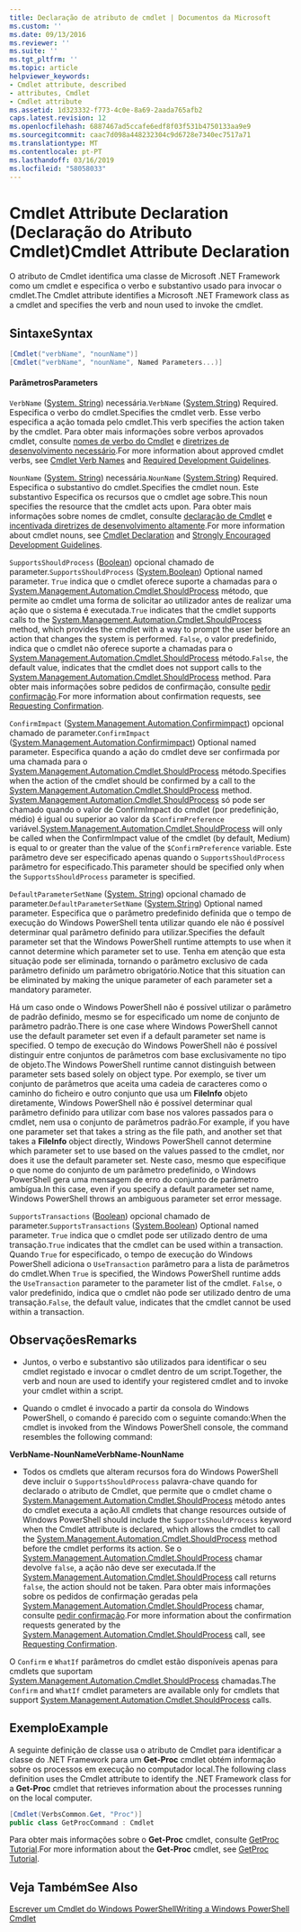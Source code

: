 ```yaml
---
title: Declaração de atributo de cmdlet | Documentos da Microsoft
ms.custom: ''
ms.date: 09/13/2016
ms.reviewer: ''
ms.suite: ''
ms.tgt_pltfrm: ''
ms.topic: article
helpviewer_keywords:
- Cmdlet attribute, described
- attributes, Cmdlet
- Cmdlet attribute
ms.assetid: 1d323332-f773-4c0e-8a69-2aada765afb2
caps.latest.revision: 12
ms.openlocfilehash: 6887467ad5ccafe6edf8f03f531b4750133aa9e9
ms.sourcegitcommit: caac7d098a448232304c9d6728e7340ec7517a71
ms.translationtype: MT
ms.contentlocale: pt-PT
ms.lasthandoff: 03/16/2019
ms.locfileid: "58058033"
---
```

# <a name="cmdlet-attribute-declaration"></a><span data-ttu-id="d5110-102">Cmdlet Attribute Declaration (Declaração do Atributo Cmdlet)</span><span class="sxs-lookup"><span data-stu-id="d5110-102">Cmdlet Attribute Declaration</span></span>

<span data-ttu-id="d5110-103">O atributo de Cmdlet identifica uma classe de Microsoft .NET Framework como um cmdlet e especifica o verbo e substantivo usado para invocar o cmdlet.</span><span class="sxs-lookup"><span data-stu-id="d5110-103">The Cmdlet attribute identifies a Microsoft .NET Framework class as a cmdlet and specifies the verb and noun used to invoke the cmdlet.</span></span>

## <a name="syntax"></a><span data-ttu-id="d5110-104">Sintaxe</span><span class="sxs-lookup"><span data-stu-id="d5110-104">Syntax</span></span>

```csharp
[Cmdlet("verbName", "nounName")]
[Cmdlet("verbName", "nounName", Named Parameters...)]
```

#### <a name="parameters"></a><span data-ttu-id="d5110-105">Parâmetros</span><span class="sxs-lookup"><span data-stu-id="d5110-105">Parameters</span></span>

<span data-ttu-id="d5110-106">`VerbName` ([System. String](/dotnet/api/System.String)) necessária.</span><span class="sxs-lookup"><span data-stu-id="d5110-106">`VerbName` ([System.String](/dotnet/api/System.String)) Required.</span></span> <span data-ttu-id="d5110-107">Especifica o verbo do cmdlet.</span><span class="sxs-lookup"><span data-stu-id="d5110-107">Specifies the cmdlet verb.</span></span> <span data-ttu-id="d5110-108">Esse verbo especifica a ação tomada pelo cmdlet.</span><span class="sxs-lookup"><span data-stu-id="d5110-108">This verb specifies the action taken by the cmdlet.</span></span> <span data-ttu-id="d5110-109">Para obter mais informações sobre verbos aprovados cmdlet, consulte [nomes de verbo do Cmdlet](./approved-verbs-for-windows-powershell-commands.md) e [diretrizes de desenvolvimento necessário](./required-development-guidelines.md).</span><span class="sxs-lookup"><span data-stu-id="d5110-109">For more information about approved cmdlet verbs, see [Cmdlet Verb Names](./approved-verbs-for-windows-powershell-commands.md) and [Required Development Guidelines](./required-development-guidelines.md).</span></span>

<span data-ttu-id="d5110-110">`NounName` ([System. String](/dotnet/api/System.String)) necessária.</span><span class="sxs-lookup"><span data-stu-id="d5110-110">`NounName` ([System.String](/dotnet/api/System.String)) Required.</span></span> <span data-ttu-id="d5110-111">Especifica o substantivo do cmdlet.</span><span class="sxs-lookup"><span data-stu-id="d5110-111">Specifies the cmdlet noun.</span></span> <span data-ttu-id="d5110-112">Este substantivo Especifica os recursos que o cmdlet age sobre.</span><span class="sxs-lookup"><span data-stu-id="d5110-112">This noun specifies the resource that the cmdlet acts upon.</span></span> <span data-ttu-id="d5110-113">Para obter mais informações sobre nomes de cmdlet, consulte [declaração de Cmdlet](./cmdlet-class-declaration.md) e [incentivada diretrizes de desenvolvimento altamente](./strongly-encouraged-development-guidelines.md).</span><span class="sxs-lookup"><span data-stu-id="d5110-113">For more information about cmdlet nouns, see [Cmdlet Declaration](./cmdlet-class-declaration.md) and [Strongly Encouraged Development Guidelines](./strongly-encouraged-development-guidelines.md).</span></span>

<span data-ttu-id="d5110-114">`SupportsShouldProcess` ([Boolean](/dotnet/api/System.Boolean)) opcional chamado de parameter.</span><span class="sxs-lookup"><span data-stu-id="d5110-114">`SupportsShouldProcess` ([System.Boolean](/dotnet/api/System.Boolean)) Optional named parameter.</span></span> <span data-ttu-id="d5110-115">`True` indica que o cmdlet oferece suporte a chamadas para o [System.Management.Automation.Cmdlet.ShouldProcess](/dotnet/api/System.Management.Automation.Cmdlet.ShouldProcess) método, que permite ao cmdlet uma forma de solicitar ao utilizador antes de realizar uma ação que o sistema é executada.</span><span class="sxs-lookup"><span data-stu-id="d5110-115">`True` indicates that the cmdlet supports calls to the [System.Management.Automation.Cmdlet.ShouldProcess](/dotnet/api/System.Management.Automation.Cmdlet.ShouldProcess) method, which provides the cmdlet with a way to prompt the user before an action that changes the system is performed.</span></span> <span data-ttu-id="d5110-116">`False`, o valor predefinido, indica que o cmdlet não oferece suporte a chamadas para o [System.Management.Automation.Cmdlet.ShouldProcess](/dotnet/api/System.Management.Automation.Cmdlet.ShouldProcess) método.</span><span class="sxs-lookup"><span data-stu-id="d5110-116">`False`, the default value, indicates that the cmdlet does not support calls to the [System.Management.Automation.Cmdlet.ShouldProcess](/dotnet/api/System.Management.Automation.Cmdlet.ShouldProcess) method.</span></span> <span data-ttu-id="d5110-117">Para obter mais informações sobre pedidos de confirmação, consulte [pedir confirmação](./requesting-confirmation-from-cmdlets.md).</span><span class="sxs-lookup"><span data-stu-id="d5110-117">For more information about confirmation requests, see [Requesting Confirmation](./requesting-confirmation-from-cmdlets.md).</span></span>

<span data-ttu-id="d5110-118">`ConfirmImpact` ([System.Management.Automation.Confirmimpact](/dotnet/api/System.Management.Automation.ConfirmImpact)) opcional chamado de parameter.</span><span class="sxs-lookup"><span data-stu-id="d5110-118">`ConfirmImpact` ([System.Management.Automation.Confirmimpact](/dotnet/api/System.Management.Automation.ConfirmImpact)) Optional named parameter.</span></span> <span data-ttu-id="d5110-119">Especifica quando a ação do cmdlet deve ser confirmada por uma chamada para o [System.Management.Automation.Cmdlet.ShouldProcess](/dotnet/api/System.Management.Automation.Cmdlet.ShouldProcess) método.</span><span class="sxs-lookup"><span data-stu-id="d5110-119">Specifies when the action of the cmdlet should be confirmed by a call to the [System.Management.Automation.Cmdlet.ShouldProcess](/dotnet/api/System.Management.Automation.Cmdlet.ShouldProcess) method.</span></span> <span data-ttu-id="d5110-120">[System.Management.Automation.Cmdlet.ShouldProcess](/dotnet/api/System.Management.Automation.Cmdlet.ShouldProcess) só pode ser chamado quando o valor de ConfirmImpact do cmdlet (por predefinição, médio) é igual ou superior ao valor da `$ConfirmPreference` variável.</span><span class="sxs-lookup"><span data-stu-id="d5110-120">[System.Management.Automation.Cmdlet.ShouldProcess](/dotnet/api/System.Management.Automation.Cmdlet.ShouldProcess) will only be called when the ConfirmImpact value of the cmdlet (by default, Medium) is equal to or greater than the value of the `$ConfirmPreference` variable.</span></span> <span data-ttu-id="d5110-121">Este parâmetro deve ser especificado apenas quando o `SupportsShouldProcess` parâmetro for especificado.</span><span class="sxs-lookup"><span data-stu-id="d5110-121">This parameter should be specified only when the `SupportsShouldProcess` parameter is specified.</span></span>

<span data-ttu-id="d5110-122">`DefaultParameterSetName` ([System. String](/dotnet/api/System.String)) opcional chamado de parameter.</span><span class="sxs-lookup"><span data-stu-id="d5110-122">`DefaultParameterSetName` ([System.String](/dotnet/api/System.String)) Optional named parameter.</span></span> <span data-ttu-id="d5110-123">Especifica que o parâmetro predefinido definida que o tempo de execução do Windows PowerShell tenta utilizar quando ele não é possível determinar qual parâmetro definido para utilizar.</span><span class="sxs-lookup"><span data-stu-id="d5110-123">Specifies the default parameter set that the Windows PowerShell runtime attempts to use when it cannot determine which parameter set to use.</span></span> <span data-ttu-id="d5110-124">Tenha em atenção que esta situação pode ser eliminada, tornando o parâmetro exclusivo de cada parâmetro definido um parâmetro obrigatório.</span><span class="sxs-lookup"><span data-stu-id="d5110-124">Notice that this situation can be eliminated by making the unique parameter of each parameter set a mandatory parameter.</span></span>

<span data-ttu-id="d5110-125">Há um caso onde o Windows PowerShell não é possível utilizar o parâmetro de padrão definido, mesmo se for especificado um nome de conjunto de parâmetro padrão.</span><span class="sxs-lookup"><span data-stu-id="d5110-125">There is one case where Windows PowerShell cannot use the default parameter set even if a default parameter set name is specified.</span></span> <span data-ttu-id="d5110-126">O tempo de execução do Windows PowerShell não é possível distinguir entre conjuntos de parâmetros com base exclusivamente no tipo de objeto.</span><span class="sxs-lookup"><span data-stu-id="d5110-126">The Windows PowerShell runtime cannot distinguish between parameter sets based solely on object type.</span></span> <span data-ttu-id="d5110-127">Por exemplo, se tiver um conjunto de parâmetros que aceita uma cadeia de caracteres como o caminho do ficheiro e outro conjunto que usa um **FileInfo** objeto diretamente, Windows PowerShell não é possível determinar qual parâmetro definido para utilizar com base nos valores passados para o cmdlet, nem usa o conjunto de parâmetros padrão.</span><span class="sxs-lookup"><span data-stu-id="d5110-127">For example, if you have one parameter set that takes a string as the file path, and another set that takes a **FileInfo** object directly, Windows PowerShell cannot determine which parameter set to use based on the values passed to the cmdlet, nor does it use the default parameter set.</span></span> <span data-ttu-id="d5110-128">Neste caso, mesmo que especifique o que nome do conjunto de um parâmetro predefinido, o Windows PowerShell gera uma mensagem de erro do conjunto de parâmetro ambígua.</span><span class="sxs-lookup"><span data-stu-id="d5110-128">In this case, even if you specify a default parameter set name, Windows PowerShell throws an ambiguous parameter set error message.</span></span>

<span data-ttu-id="d5110-129">`SupportsTransactions` ([Boolean](/dotnet/api/System.Boolean)) opcional chamado de parameter.</span><span class="sxs-lookup"><span data-stu-id="d5110-129">`SupportsTransactions` ([System.Boolean](/dotnet/api/System.Boolean)) Optional named parameter.</span></span> <span data-ttu-id="d5110-130">`True` indica que o cmdlet pode ser utilizado dentro de uma transação.</span><span class="sxs-lookup"><span data-stu-id="d5110-130">`True` indicates that the cmdlet can be used within a transaction.</span></span> <span data-ttu-id="d5110-131">Quando `True` for especificado, o tempo de execução do Windows PowerShell adiciona o `UseTransaction` parâmetro para a lista de parâmetros do cmdlet.</span><span class="sxs-lookup"><span data-stu-id="d5110-131">When `True` is specified, the Windows PowerShell runtime adds the `UseTransaction` parameter to the parameter list of the cmdlet.</span></span> <span data-ttu-id="d5110-132">`False`, o valor predefinido, indica que o cmdlet não pode ser utilizado dentro de uma transação.</span><span class="sxs-lookup"><span data-stu-id="d5110-132">`False`, the default value, indicates that the cmdlet cannot be used within a transaction.</span></span>

## <a name="remarks"></a><span data-ttu-id="d5110-133">Observações</span><span class="sxs-lookup"><span data-stu-id="d5110-133">Remarks</span></span>

- <span data-ttu-id="d5110-134">Juntos, o verbo e substantivo são utilizados para identificar o seu cmdlet registado e invocar o cmdlet dentro de um script.</span><span class="sxs-lookup"><span data-stu-id="d5110-134">Together, the verb and noun are used to identify your registered cmdlet and to invoke your cmdlet within a script.</span></span>

- <span data-ttu-id="d5110-135">Quando o cmdlet é invocado a partir da consola do Windows PowerShell, o comando é parecido com o seguinte comando:</span><span class="sxs-lookup"><span data-stu-id="d5110-135">When the cmdlet is invoked from the Windows PowerShell console, the command resembles the following command:</span></span>

<span data-ttu-id="d5110-136">**VerbName-NounName**</span><span class="sxs-lookup"><span data-stu-id="d5110-136">**VerbName-NounName**</span></span>

- <span data-ttu-id="d5110-137">Todos os cmdlets que alteram recursos fora do Windows PowerShell deve incluir o `SupportsShouldProcess` palavra-chave quando for declarado o atributo de Cmdlet, que permite que o cmdlet chame o [System.Management.Automation.Cmdlet.ShouldProcess](/dotnet/api/System.Management.Automation.Cmdlet.ShouldProcess) método antes do cmdlet executa a ação.</span><span class="sxs-lookup"><span data-stu-id="d5110-137">All cmdlets that change resources outside of Windows PowerShell should include the `SupportsShouldProcess` keyword when the Cmdlet attribute is declared, which allows the cmdlet to call the [System.Management.Automation.Cmdlet.ShouldProcess](/dotnet/api/System.Management.Automation.Cmdlet.ShouldProcess) method before the cmdlet performs its action.</span></span> <span data-ttu-id="d5110-138">Se o [System.Management.Automation.Cmdlet.ShouldProcess](/dotnet/api/System.Management.Automation.Cmdlet.ShouldProcess) chamar devolve `false`, a ação não deve ser executada.</span><span class="sxs-lookup"><span data-stu-id="d5110-138">If the [System.Management.Automation.Cmdlet.ShouldProcess](/dotnet/api/System.Management.Automation.Cmdlet.ShouldProcess) call returns `false`, the action should not be taken.</span></span> <span data-ttu-id="d5110-139">Para obter mais informações sobre os pedidos de confirmação geradas pela [System.Management.Automation.Cmdlet.ShouldProcess](/dotnet/api/System.Management.Automation.Cmdlet.ShouldProcess) chamar, consulte [pedir confirmação](./requesting-confirmation-from-cmdlets.md).</span><span class="sxs-lookup"><span data-stu-id="d5110-139">For more information about the confirmation requests generated by the [System.Management.Automation.Cmdlet.ShouldProcess](/dotnet/api/System.Management.Automation.Cmdlet.ShouldProcess) call, see [Requesting Confirmation](./requesting-confirmation-from-cmdlets.md).</span></span>

<span data-ttu-id="d5110-140">O `Confirm` e `WhatIf` parâmetros do cmdlet estão disponíveis apenas para cmdlets que suportam [System.Management.Automation.Cmdlet.ShouldProcess](/dotnet/api/System.Management.Automation.Cmdlet.ShouldProcess) chamadas.</span><span class="sxs-lookup"><span data-stu-id="d5110-140">The `Confirm` and `WhatIf` cmdlet parameters are available only for cmdlets that support [System.Management.Automation.Cmdlet.ShouldProcess](/dotnet/api/System.Management.Automation.Cmdlet.ShouldProcess) calls.</span></span>

## <a name="example"></a><span data-ttu-id="d5110-141">Exemplo</span><span class="sxs-lookup"><span data-stu-id="d5110-141">Example</span></span>

<span data-ttu-id="d5110-142">A seguinte definição de classe usa o atributo de Cmdlet para identificar a classe do .NET Framework para um **Get-Proc** cmdlet obtém informação sobre os processos em execução no computador local.</span><span class="sxs-lookup"><span data-stu-id="d5110-142">The following class definition uses the Cmdlet attribute to identify the .NET Framework class for a **Get-Proc** cmdlet that retrieves information about the processes running on the local computer.</span></span>

```csharp
[Cmdlet(VerbsCommon.Get, "Proc")]
public class GetProcCommand : Cmdlet
```

<span data-ttu-id="d5110-143">Para obter mais informações sobre o **Get-Proc** cmdlet, consulte [GetProc Tutorial](./getproc-tutorial.md).</span><span class="sxs-lookup"><span data-stu-id="d5110-143">For more information about the **Get-Proc** cmdlet, see [GetProc Tutorial](./getproc-tutorial.md).</span></span>

## <a name="see-also"></a><span data-ttu-id="d5110-144">Veja Também</span><span class="sxs-lookup"><span data-stu-id="d5110-144">See Also</span></span>

[<span data-ttu-id="d5110-145">Escrever um Cmdlet do Windows PowerShell</span><span class="sxs-lookup"><span data-stu-id="d5110-145">Writing a Windows PowerShell Cmdlet</span></span>](./writing-a-windows-powershell-cmdlet.md)
